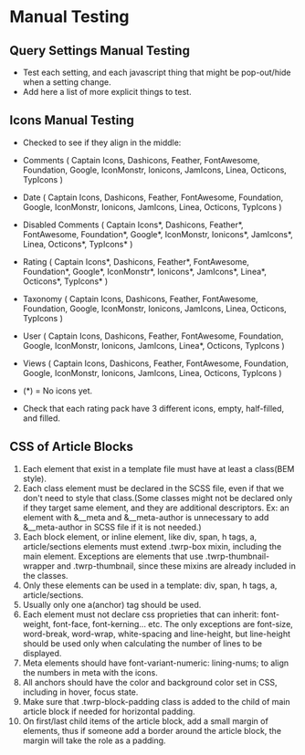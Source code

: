 # Manual Testing

## Query Settings Manual Testing

- Test each setting, and each javascript thing that might be pop-out/hide when a setting change.
- Add here a list of more explicit things to test.

## Icons Manual Testing

- Checked to see if they align in the middle:
- Comments          ( Captain Icons, Dashicons, Feather, FontAwesome, Foundation, Google, IconMonstr, Ionicons, JamIcons, Linea, Octicons, TypIcons )
- Date              ( Captain Icons, Dashicons, Feather, FontAwesome, Foundation, Google, IconMonstr, Ionicons, JamIcons, Linea, Octicons, TypIcons )
- Disabled Comments ( Captain Icons*, Dashicons, Feather*, FontAwesome, Foundation*, Google*, IconMonstr, Ionicons*, JamIcons*, Linea, Octicons*, TypIcons* )
- Rating            ( Captain Icons*, Dashicons, Feather*, FontAwesome, Foundation*, Google*, IconMonstr*, Ionicons*, JamIcons*, Linea*, Octicons*, TypIcons* )
- Taxonomy          ( Captain Icons, Dashicons, Feather, FontAwesome, Foundation, Google, IconMonstr, Ionicons, JamIcons, Linea, Octicons, TypIcons )
- User              ( Captain Icons, Dashicons, Feather, FontAwesome, Foundation, Google, IconMonstr, Ionicons, JamIcons, Linea*, Octicons, TypIcons )
- Views             ( Captain Icons, Dashicons, Feather, FontAwesome, Foundation, Google, IconMonstr, Ionicons, JamIcons, Linea, Octicons, TypIcons )
- (*) = No icons yet.

- Check that each rating pack have 3 different icons, empty, half-filled, and filled.

## CSS of Article Blocks

1. Each element that exist in a template file must have at least a class(BEM style).
2. Each class element must be declared in the SCSS file, even if that we don't need to style that class.(Some classes might not be declared only if they target same element, and they are additional descriptors. Ex: an element with &__meta and &__meta-author is unnecessary to add &__meta-author in SCSS file if it is not needed.)
3. Each block element, or inline element, like div, span, h tags, a, article/sections elements must extend .twrp-box mixin, including the main element. Exceptions are elements that use .twrp-thumbnail-wrapper and .twrp-thumbnail, since these mixins are already included
in the classes.
4. Only these elements can be used in a template: div, span, h tags, a, article/sections.
5. Usually only one a(anchor) tag should be used.
6. Each element must not declare css proprieties that can inherit: font-weight, font-face, font-kerning... etc. The only exceptions are font-size, word-break, word-wrap, white-spacing and line-height, but line-height should be used only when calculating the number of lines to be displayed.
7. Meta elements should have font-variant-numeric: lining-nums; to align the numbers in meta with the icons.
8. All anchors should have the color and background color set in CSS, including in hover, focus state.
9. Make sure that .twrp-block-padding class is added to the child of main article block if needed for horizontal padding.
10. On first/last child items of the article block, add a small margin of elements, thus if someone add a border around the article block, the margin will take the role as a padding.
